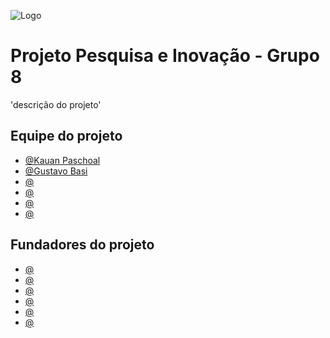 ![Logo](https://imgur.com/KfzOYFm.png)

# Projeto Pesquisa e Inovação - Grupo 8

'descrição do projeto'

## Equipe do projeto

- [@Kauan Paschoal](https://github.com/kauanpaschoal-dev)
- [@Gustavo Basi](https://github.com/GustavoBasi)
- [@]()
- [@]()
- [@]()
- [@]()

## Fundadores do projeto
- [@]()
- [@]()
- [@]()
- [@]()
- [@]()
- [@]()
